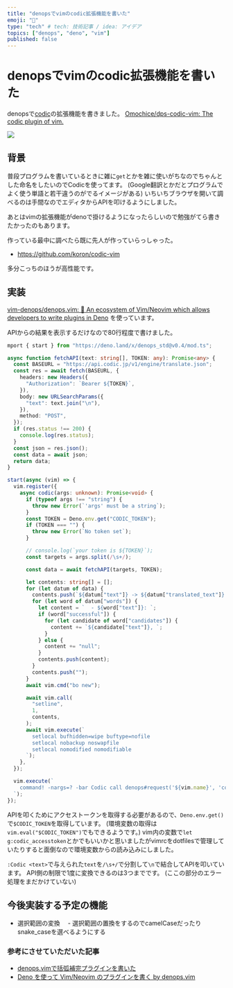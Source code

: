 ```yaml
---
title: "denopsでvimのcodic拡張機能を書いた"
emoji: "🐜"
type: "tech" # tech: 技術記事 / idea: アイデア
topics: ["denops", "deno", "vim"]
published: false
---
```



# denopsでvimのcodic拡張機能を書いた

denopsで[codic](https://codic.jp)の拡張機能を書きました。
[Omochice/dps-codic-vim: The codic plugin of vim.](https://github.com/Omochice/dps-codic-vim)

![](https://storage.googleapis.com/zenn-user-upload/ucr6abmlq1fmmvdvn6ff62ag04vs)

## 背景

普段プログラムを書いているときに雑に`get`とかを雑に使いがちなのでちゃんとした命名をしたいのでCodicを使ってます。
(Google翻訳とかだとプログラムでよく使う単語と若干違うのがでるイメージがある)
いちいちブラウザを開いて調べるのは手間なのでエディタからAPIを叩けるようにしました。

あとはvimの拡張機能がdenoで掛けるようになったらしいので勉強がてら書きたかったのもあります。


作っている最中に調べたら既に先人が作っていらっしゃった。

- https://github.com/koron/codic-vim

多分こっちのほうが高性能です。


## 実装

[vim-denops/denops.vim: 🐜 An ecosystem of Vim/Neovim which allows developers to write plugins in Deno](https://github.com/vim-denops/denops.vim)
を使っています。

APIからの結果を表示するだけなので80行程度で書けました。

```typescript
mport { start } from "https://deno.land/x/denops_std@v0.4/mod.ts";

async function fetchAPI(text: string[], TOKEN: any): Promise<any> {
  const BASEURL = "https://api.codic.jp/v1/engine/translate.json";
  const res = await fetch(BASEURL, {
    headers: new Headers({
      "Authorization": `Bearer ${TOKEN}`,
    }),
    body: new URLSearchParams({
      "text": text.join("\n"),
    }),
    method: "POST",
  });
  if (res.status !== 200) {
    console.log(res.status);
  }
  const json = res.json();
  const data = await json;
  return data;
}

start(async (vim) => {
  vim.register({
    async codic(args: unknown): Promise<void> {
      if (typeof args !== "string") {
        throw new Error(`'args' must be a string`);
      }
      const TOKEN = Deno.env.get("CODIC_TOKEN");
      if (TOKEN === "") {
        throw new Error(`No token set`);
      }

      // console.log(`your token is ${TOKEN}`);
      const targets = args.split(/\s+/);

      const data = await fetchAPI(targets, TOKEN);

      let contents: string[] = [];
      for (let datum of data) {
        contents.push(`${datum["text"]} -> ${datum["translated_text"]} `);
        for (let word of datum["words"]) {
          let content = `  - ${word["text"]}: `;
          if (word["successful"]) {
            for (let candidate of word["candidates"]) {
              content += `${candidate["text"]}, `;
            }
          } else {
            content += "null";
          }
          contents.push(content);
        }
        contents.push("");
      }
      await vim.cmd("bo new");

      await vim.call(
        "setline",
        1,
        contents,
      );
      await vim.execute(`
        setlocal bufhidden=wipe buftype=nofile
        setlocal nobackup noswapfile
        setlocal nomodified nomodifiable
      `);
    },
  });

  vim.execute(`
    command! -nargs=? -bar Codic call denops#request('${vim.name}', 'codic', [<q-args>])
  `);
});
```


APIを叩くためにアクセストークンを取得する必要があるので、`Deno.env.get()`で`$CODIC_TOKEN`を取得しています。
(環境変数の取得は`vim.eval("$CODIC_TOKEN")`でもできるようです。)
vim内の変数で`let g:codic_accesstoken`とかでもいいかと思いましたがvimrcをdotfilesで管理していたりすると面倒なので環境変数からの読み込みにしました。

`:Codic <text>`で与えられた`text`を`/\s+/`で分割して`\n`で結合してAPIを叩いています。
API側の制限で1度に変換できるのは3つまでです。
(ここの部分のエラー処理をまだかけていない)


## 今後実装する予定の機能

- 選択範囲の変換
　- 選択範囲の置換をするのでcamelCaseだったりsnake_caseを選べるようにする


### 参考にさせていただいた記事

- [denops.vimで括弧補完プラグインを書いた](https://zenn.dev/higashi000/articles/d1efa3676ceca46fc357)
- [Deno を使って Vim/Neovim のプラグインを書く by denops.vim](https://zenn.dev/lambdalisue/articles/b4a31fba0b1ce95104c9) 

